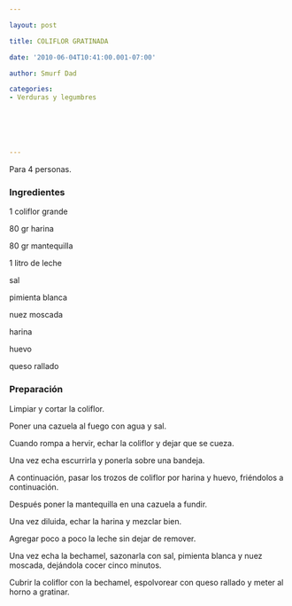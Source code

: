 ```yaml
---

layout: post

title: COLIFLOR GRATINADA

date: '2010-06-04T10:41:00.001-07:00'

author: Smurf Dad

categories:
- Verduras y legumbres






---
```


Para 4 personas.

<h3>Ingredientes</h3>

1 coliflor grande

80 gr harina

80 gr mantequilla

1 litro de leche

sal

pimienta blanca

nuez moscada

harina

huevo

queso rallado

<h3>Preparación</h3>

Limpiar y cortar la coliflor.

Poner una cazuela al fuego con agua y sal.

Cuando rompa a hervir, echar la coliflor y dejar que se cueza.

Una vez echa escurrirla y ponerla sobre una bandeja.

A continuación, pasar los trozos de coliflor por harina y huevo, friéndolos a continuación.

Después poner la mantequilla en una cazuela a fundir.

Una vez diluida, echar la harina y mezclar bien.

Agregar poco a poco la leche sin dejar de remover.

Una vez echa la bechamel, sazonarla con sal, pimienta blanca y nuez moscada, dejándola cocer cinco minutos.

Cubrir la coliflor con la bechamel, espolvorear con queso rallado y meter al horno a gratinar.